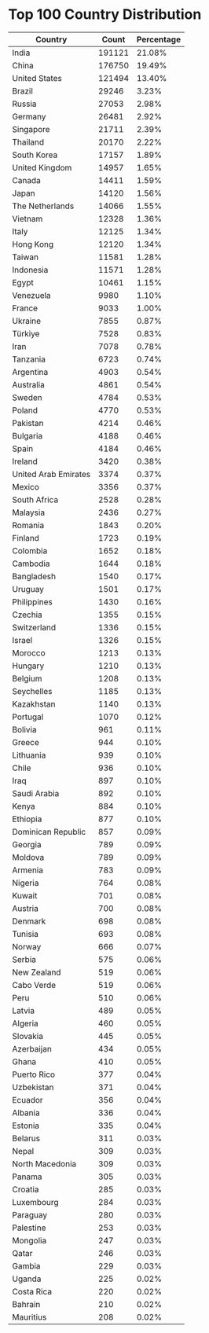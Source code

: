 # Top 100 Country Distribution
| Country | Count | Percentage |
|----|----|----|
| India | 191121 | 21.08% |
| China | 176750 | 19.49% |
| United States | 121494 | 13.40% |
| Brazil | 29246 | 3.23% |
| Russia | 27053 | 2.98% |
| Germany | 26481 | 2.92% |
| Singapore | 21711 | 2.39% |
| Thailand | 20170 | 2.22% |
| South Korea | 17157 | 1.89% |
| United Kingdom | 14957 | 1.65% |
| Canada | 14411 | 1.59% |
| Japan | 14120 | 1.56% |
| The Netherlands | 14066 | 1.55% |
| Vietnam | 12328 | 1.36% |
| Italy | 12125 | 1.34% |
| Hong Kong | 12120 | 1.34% |
| Taiwan | 11581 | 1.28% |
| Indonesia | 11571 | 1.28% |
| Egypt | 10461 | 1.15% |
| Venezuela | 9980 | 1.10% |
| France | 9033 | 1.00% |
| Ukraine | 7855 | 0.87% |
| Türkiye | 7528 | 0.83% |
| Iran | 7078 | 0.78% |
| Tanzania | 6723 | 0.74% |
| Argentina | 4903 | 0.54% |
| Australia | 4861 | 0.54% |
| Sweden | 4784 | 0.53% |
| Poland | 4770 | 0.53% |
| Pakistan | 4214 | 0.46% |
| Bulgaria | 4188 | 0.46% |
| Spain | 4184 | 0.46% |
| Ireland | 3420 | 0.38% |
| United Arab Emirates | 3374 | 0.37% |
| Mexico | 3356 | 0.37% |
| South Africa | 2528 | 0.28% |
| Malaysia | 2436 | 0.27% |
| Romania | 1843 | 0.20% |
| Finland | 1723 | 0.19% |
| Colombia | 1652 | 0.18% |
| Cambodia | 1644 | 0.18% |
| Bangladesh | 1540 | 0.17% |
| Uruguay | 1501 | 0.17% |
| Philippines | 1430 | 0.16% |
| Czechia | 1355 | 0.15% |
| Switzerland | 1336 | 0.15% |
| Israel | 1326 | 0.15% |
| Morocco | 1213 | 0.13% |
| Hungary | 1210 | 0.13% |
| Belgium | 1208 | 0.13% |
| Seychelles | 1185 | 0.13% |
| Kazakhstan | 1140 | 0.13% |
| Portugal | 1070 | 0.12% |
| Bolivia | 961 | 0.11% |
| Greece | 944 | 0.10% |
| Lithuania | 939 | 0.10% |
| Chile | 936 | 0.10% |
| Iraq | 897 | 0.10% |
| Saudi Arabia | 892 | 0.10% |
| Kenya | 884 | 0.10% |
| Ethiopia | 877 | 0.10% |
| Dominican Republic | 857 | 0.09% |
| Georgia | 789 | 0.09% |
| Moldova | 789 | 0.09% |
| Armenia | 783 | 0.09% |
| Nigeria | 764 | 0.08% |
| Kuwait | 701 | 0.08% |
| Austria | 700 | 0.08% |
| Denmark | 698 | 0.08% |
| Tunisia | 693 | 0.08% |
| Norway | 666 | 0.07% |
| Serbia | 575 | 0.06% |
| New Zealand | 519 | 0.06% |
| Cabo Verde | 519 | 0.06% |
| Peru | 510 | 0.06% |
| Latvia | 489 | 0.05% |
| Algeria | 460 | 0.05% |
| Slovakia | 445 | 0.05% |
| Azerbaijan | 434 | 0.05% |
| Ghana | 410 | 0.05% |
| Puerto Rico | 377 | 0.04% |
| Uzbekistan | 371 | 0.04% |
| Ecuador | 356 | 0.04% |
| Albania | 336 | 0.04% |
| Estonia | 335 | 0.04% |
| Belarus | 311 | 0.03% |
| Nepal | 309 | 0.03% |
| North Macedonia | 309 | 0.03% |
| Panama | 305 | 0.03% |
| Croatia | 285 | 0.03% |
| Luxembourg | 284 | 0.03% |
| Paraguay | 280 | 0.03% |
| Palestine | 253 | 0.03% |
| Mongolia | 247 | 0.03% |
| Qatar | 246 | 0.03% |
| Gambia | 229 | 0.03% |
| Uganda | 225 | 0.02% |
| Costa Rica | 220 | 0.02% |
| Bahrain | 210 | 0.02% |
| Mauritius | 208 | 0.02% |
